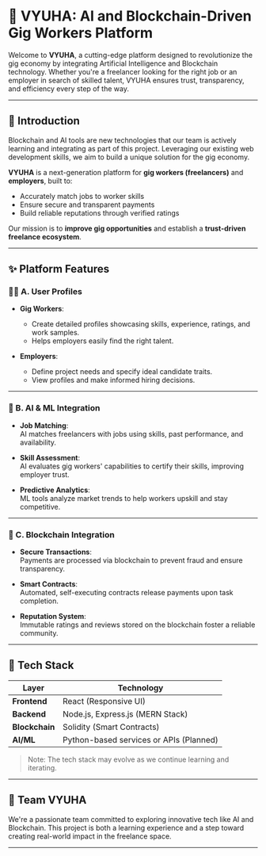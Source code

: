 # 🤖 VYUHA: AI and Blockchain-Driven Gig Workers Platform

Welcome to **VYUHA**, a cutting-edge platform designed to revolutionize the gig economy by integrating Artificial Intelligence and Blockchain technology. Whether you're a freelancer looking for the right job or an employer in search of skilled talent, VYUHA ensures trust, transparency, and efficiency every step of the way.

---

## 📌 Introduction

Blockchain and AI tools are new technologies that our team is actively learning and integrating as part of this project. Leveraging our existing web development skills, we aim to build a unique solution for the gig economy.

**VYUHA** is a next-generation platform for **gig workers (freelancers)** and **employers**, built to:
- Accurately match jobs to worker skills
- Ensure secure and transparent payments
- Build reliable reputations through verified ratings

Our mission is to **improve gig opportunities** and establish a **trust-driven freelance ecosystem**.

---

## ✨ Platform Features

### 🧑‍💼 A. User Profiles
- **Gig Workers**:
  - Create detailed profiles showcasing skills, experience, ratings, and work samples.
  - Helps employers easily find the right talent.

- **Employers**:
  - Define project needs and specify ideal candidate traits.
  - View profiles and make informed hiring decisions.

---

### 🤖 B. AI & ML Integration
- **Job Matching**:  
  AI matches freelancers with jobs using skills, past performance, and availability.

- **Skill Assessment**:  
  AI evaluates gig workers' capabilities to certify their skills, improving employer trust.

- **Predictive Analytics**:  
  ML tools analyze market trends to help workers upskill and stay competitive.

---

### 🔐 C. Blockchain Integration
- **Secure Transactions**:  
  Payments are processed via blockchain to prevent fraud and ensure transparency.

- **Smart Contracts**:  
  Automated, self-executing contracts release payments upon task completion.

- **Reputation System**:  
  Immutable ratings and reviews stored on the blockchain foster a reliable community.

---

## 🧰 Tech Stack

| Layer        | Technology                     |
|--------------|--------------------------------|
| **Frontend** | React (Responsive UI)          |
| **Backend**  | Node.js, Express.js (MERN Stack)|
| **Blockchain** | Solidity (Smart Contracts)   |
| **AI/ML**    | Python-based services or APIs (Planned) |

> Note: The tech stack may evolve as we continue learning and iterating.

---

## 🚀 Team VYUHA

We're a passionate team committed to exploring innovative tech like AI and Blockchain. This project is both a learning experience and a step toward creating real-world impact in the freelance space.

---
